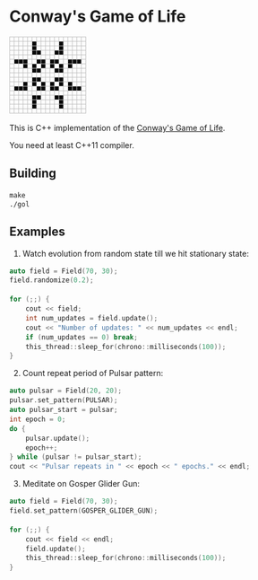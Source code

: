 Conway's Game of Life
=====================

![Pulsar](https://github.com/alexander-travov/gol_cpp/raw/master/pulsar.gif "Pulsar")

This is C++ implementation of the [Conway's Game of Life](https://en.wikipedia.org/wiki/Conway%27s_Game_of_Life).

You need at least C++11 compiler.


Building
--------

``` shell
make
./gol
```


Examples
--------

1. Watch evolution from random state till we hit stationary state:

``` c++
auto field = Field(70, 30);
field.randomize(0.2);

for (;;) {
    cout << field;
    int num_updates = field.update();
    cout << "Number of updates: " << num_updates << endl;
    if (num_updates == 0) break;
    this_thread::sleep_for(chrono::milliseconds(100));
}
```

2. Count repeat period of Pulsar pattern:

``` c++
auto pulsar = Field(20, 20);
pulsar.set_pattern(PULSAR);
auto pulsar_start = pulsar;
int epoch = 0;
do {
    pulsar.update();
    epoch++;
} while (pulsar != pulsar_start);
cout << "Pulsar repeats in " << epoch << " epochs." << endl;
```

3. Meditate on Gosper Glider Gun:

``` c++
auto field = Field(70, 30);
field.set_pattern(GOSPER_GLIDER_GUN);

for (;;) {
    cout << field << endl;
    field.update();
    this_thread::sleep_for(chrono::milliseconds(100));
}
```
